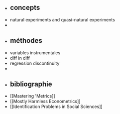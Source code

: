 - ## concepts
- natural experiments and quasi-natural experiments
-
- ## méthodes
- variables instrumentales
- diff in diff
- regression discontinuity
-
- ## bibliographie
- [[Mastering 'Metrics]]
- [[Mostly Harmless Econometrics]]
- [[Identification Problems in Social Sciences]]